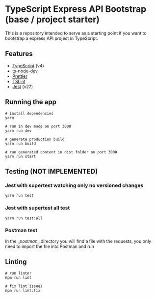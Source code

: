 # TypeScript Express API Bootstrap (base / project starter)

This is a repository intended to serve as a starting point if you want to bootstrap a express API project in TypeScript.

## Features

- [TypeScript](https://www.typescriptlang.org/) (v4)
- [ts-node-dev](https://github.com/wclr/ts-node-dev)
- [Prettier](https://prettier.io/)
- [TSLint](https://palantir.github.io/tslint/) 
- [Jest](https://jestjs.io) (v27)

## Running the app

```
# install dependencies
yarn 

# run in dev mode on port 3000
yarn run dev

# generate production build
yarn run build

# run generated content in dist folder on port 3000
yarn run start
```

## Testing (NOT IMPLEMENTED)

### Jest with supertest watching only no versioned changes

```
yarn run test
```

### Jest with supertest all test

```
yarn run test:all
```
### Postman test
In the \__postman__ directory you will find a file with the requests, you only need to import the file into Postman and run

## Linting

```
# run linter
npm run lint

# fix lint issues
npm run lint:fix
```
